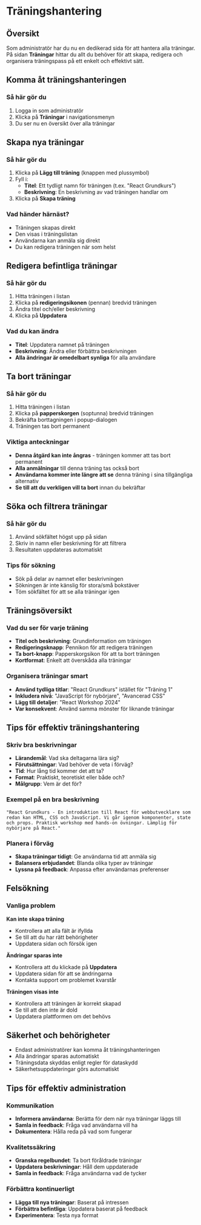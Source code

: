 # Träningshantering

## Översikt

Som administratör har du nu en dedikerad sida för att hantera alla träningar. På sidan **Träningar** hittar du allt du behöver för att skapa, redigera och organisera träningspass på ett enkelt och effektivt sätt.

## Komma åt träningshanteringen

### Så här gör du
1. Logga in som administratör
2. Klicka på **Träningar** i navigationsmenyn
3. Du ser nu en översikt över alla träningar

## Skapa nya träningar

### Så här gör du
1. Klicka på **Lägg till träning** (knappen med plussymbol)
2. Fyll i:
   - **Titel**: Ett tydligt namn för träningen (t.ex. "React Grundkurs")
   - **Beskrivning**: En beskrivning av vad träningen handlar om
3. Klicka på **Skapa träning**

### Vad händer härnäst?
- Träningen skapas direkt
- Den visas i träningslistan
- Användarna kan anmäla sig direkt
- Du kan redigera träningen när som helst

## Redigera befintliga träningar

### Så här gör du
1. Hitta träningen i listan
2. Klicka på **redigeringsikonen** (pennan) bredvid träningen
3. Ändra titel och/eller beskrivning
4. Klicka på **Uppdatera**

### Vad du kan ändra
- **Titel**: Uppdatera namnet på träningen
- **Beskrivning**: Ändra eller förbättra beskrivningen
- **Alla ändringar är omedelbart synliga** för alla användare

## Ta bort träningar

### Så här gör du
1. Hitta träningen i listan
2. Klicka på **papperskorgen** (soptunna) bredvid träningen
3. Bekräfta borttagningen i popup-dialogen
4. Träningen tas bort permanent

### Viktiga anteckningar
- **Denna åtgärd kan inte ångras** - träningen kommer att tas bort permanent
- **Alla anmälningar** till denna träning tas också bort
- **Användarna kommer inte längre att se** denna träning i sina tillgängliga alternativ
- **Se till att du verkligen vill ta bort** innan du bekräftar

## Söka och filtrera träningar

### Så här gör du
1. Använd sökfältet högst upp på sidan
2. Skriv in namn eller beskrivning för att filtrera
3. Resultaten uppdateras automatiskt

### Tips för sökning
- Sök på delar av namnet eller beskrivningen
- Sökningen är inte känslig för stora/små bokstäver
- Töm sökfältet för att se alla träningar igen

## Träningsöversikt

### Vad du ser för varje träning
- **Titel och beskrivning**: Grundinformation om träningen
- **Redigeringsknapp**: Pennikon för att redigera träningen
- **Ta bort-knapp**: Papperskorgsikon för att ta bort träningen
- **Kortformat**: Enkelt att överskåda alla träningar

### Organisera träningar smart
- **Använd tydliga titlar**: "React Grundkurs" istället för "Träning 1"
- **Inkludera nivå**: "JavaScript för nybörjare", "Avancerad CSS"
- **Lägg till detaljer**: "React Workshop 2024"
- **Var konsekvent**: Använd samma mönster för liknande träningar

## Tips för effektiv träningshantering

### Skriv bra beskrivningar
- **Lärandemål**: Vad ska deltagarna lära sig?
- **Förutsättningar**: Vad behöver de veta i förväg?
- **Tid**: Hur lång tid kommer det att ta?
- **Format**: Praktiskt, teoretiskt eller både och?
- **Målgrupp**: Vem är det för?

### Exempel på en bra beskrivning
```
"React Grundkurs - En introduktion till React för webbutvecklare som redan kan HTML, CSS och JavaScript. Vi går igenom komponenter, state och props. Praktisk workshop med hands-on övningar. Lämplig för nybörjare på React."
```

### Planera i förväg
- **Skapa träningar tidigt**: Ge användarna tid att anmäla sig
- **Balansera erbjudandet**: Blanda olika typer av träningar
- **Lyssna på feedback**: Anpassa efter användarnas preferenser

## Felsökning

### Vanliga problem
**Kan inte skapa träning**
- Kontrollera att alla fält är ifyllda
- Se till att du har rätt behörigheter
- Uppdatera sidan och försök igen

**Ändringar sparas inte**
- Kontrollera att du klickade på **Uppdatera**
- Uppdatera sidan för att se ändringarna
- Kontakta support om problemet kvarstår

**Träningen visas inte**
- Kontrollera att träningen är korrekt skapad
- Se till att den inte är dold
- Uppdatera plattformen om det behövs

## Säkerhet och behörigheter

- Endast administratörer kan komma åt träningshanteringen
- Alla ändringar sparas automatiskt
- Träningsdata skyddas enligt regler för dataskydd
- Säkerhetsuppdateringar görs automatiskt

## Tips för effektiv administration

### Kommunikation
- **Informera användarna**: Berätta för dem när nya träningar läggs till
- **Samla in feedback**: Fråga vad användarna vill ha
- **Dokumentera**: Hålla reda på vad som fungerar

### Kvalitetssäkring
- **Granska regelbundet**: Ta bort föråldrade träningar
- **Uppdatera beskrivningar**: Håll dem uppdaterade
- **Samla in feedback**: Fråga användarna vad de tycker

### Förbättra kontinuerligt
- **Lägga till nya träningar**: Baserat på intressen
- **Förbättra befintliga**: Uppdatera baserat på feedback
- **Experimentera**: Testa nya format